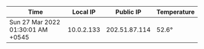 | Time     | Local IP | Public IP | Temperature |
| ----------- | ----------- | ----------- | ----------- |
| Sun 27 Mar 2022 01:30:01 AM +0545      | 10.0.2.133     | 202.51.87.114  | 52.6° |
